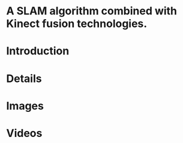 # A SLAM algorithm combined with Kinect fusion technologies.

# Introduction #



# Details #



# Images #

# Videos #